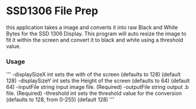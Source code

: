 # SSD1306 File Prep
this application takes a image and converts it into raw Black and White Bytes for the SSD 1306 Display. This program will auto resize the image to fit it within the screen and convert it to black and white using a threshold value.



### Usage
'''
  -displaySizeX int
        sets the with of the screen (defaults to 128) (default 128)
  -displaySizeY int
        sets the Height of the screen (defaults to 64) (default 64)
  -inputFile string
        input image file. (Required)
  -outputFile string
        output .b file. (Required)
  -threshold int
        sets the threshold value for the conversion (defaults to 128, from 0-255) (default 128)
'''
